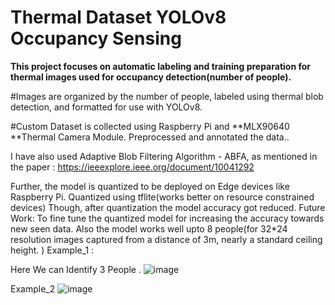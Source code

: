 # **Thermal Dataset YOLOv8 Occupancy Sensing**

**This project focuses on automatic labeling and training preparation for thermal images used for occupancy detection(number of people).** 

#Images are organized by the number of people, labeled using thermal blob detection, and formatted for use with YOLOv8.

#Custom Dataset is collected  using Raspberry Pi and **MLX90640 **Thermal Camera Module. 
Preprocessed and annotated the data.. 

I have also used Adaptive Blob Filtering Algorithm - ABFA, as mentioned in the paper : https://ieeexplore.ieee.org/document/10041292

Further, the model is quantized to be deployed on Edge devices like Raspberry Pi. 
Quantized using tflite(works better on resource constrained devices)
Though, after quantization the model accuracy got reduced. 
Future Work: To fine tune the quantized model for increasing the accuracy towards new seen data. 
Also the model works well upto 8 people(for 32*24 resolution images captured from a distance of 3m, nearly a standard ceiling height. )
Example_1 :

Here We can Identify 3 People . 
![image](https://github.com/user-attachments/assets/c9495877-ec20-487a-af18-ff7528cd90ae)

Example_2
![image](https://github.com/user-attachments/assets/88d6565b-a78d-4d79-9e1a-740ce752872c)


